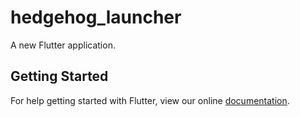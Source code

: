 # hedgehog_launcher

A new Flutter application.

## Getting Started

For help getting started with Flutter, view our online
[documentation](https://flutter.io/).
